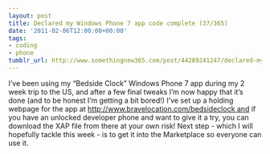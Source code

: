 ```yaml
---
layout: post
title: Declared my Windows Phone 7 app code complete (37/365)
date: '2011-02-06T12:00:00+00:00'
tags:
- coding
- phone
tumblr_url: http://www.somethingnew365.com/post/44289241247/declared-my-windows-phone-7-app-code-complete
---
```

I’ve been using my “Bedside Clock” Windows Phone 7 app during my 2 week trip to the US, and after a few final tweaks I’m now happy that it’s done (and to be honest I’m getting a bit bored!)
I’ve set up a holding webpage for the app at http://www.bravelocation.com/bedsideclock and if you have an unlocked developer phone and want to give it a try, you can download the XAP file from there at your own risk!
Next step - which I will hopefully tackle this week - is to get it into the Marketplace so everyone can use it.
